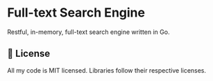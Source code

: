 # Full-text Search Engine

Restful, in-memory, full-text search engine written in Go.

## 📄 License
All my code is MIT licensed. Libraries follow their respective licenses.
